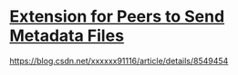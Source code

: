 # [Extension for Peers to Send Metadata Files](http://www.bittorrent.org/beps/bep_0009.html)

https://blog.csdn.net/xxxxxx91116/article/details/8549454